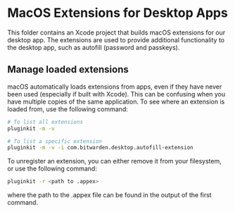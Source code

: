 # MacOS Extensions for Desktop Apps

This folder contains an Xcode project that builds macOS extensions for our desktop app. The extensions are used to provide additional functionality to the desktop app, such as autofill (password and passkeys).

## Manage loaded extensions

macOS automatically loads extensions from apps, even if they have never been used (especially if built with Xcode). This can be confusing when you have multiple copies of the same application. To see where an extension is loaded from, use the following command:

```bash
# To list all extensions
pluginkit -m -v

# To list a specific extension
pluginkit -m -v -i com.bitwarden.desktop.autofill-extension
```

To unregister an extension, you can either remove it from your filesystem, or use the following command:

```bash
pluginkit -r <path to .appex>
```

where the path to the .appex file can be found in the output of the first command.
